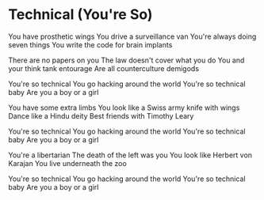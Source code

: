 # Technical (You're So)

You have prosthetic wings
You drive a surveillance van
You're always doing seven things
You write the code for brain implants

There are no papers on you
The law doesn't cover what you do
You and your think tank entourage
Are all counterculture demigods

You're so technical
You go hacking around the world
You're so technical baby
Are you a boy or a girl

You have some extra limbs
You look like a Swiss army knife with wings
Dance like a Hindu deity
Best friends with Timothy Leary

You're so technical
You go hacking around the world
You're so technical baby
Are you a boy or a girl

You're a libertarian
The death of the left was you
You look like Herbert von Karajan
You live underneath the zoo

You're so technical
You go hacking around the world
You're so technical baby
Are you a boy or a girl
